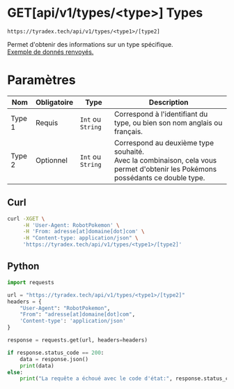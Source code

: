 <h1><span class="documentation_get">GET</span><span class="documentation_url">[api/v1/types/&lt;type&gt;]</span> Types</h1>

```text
https://tyradex.tech/api/v1/types/<type1>/[type2]
```

Permet d'obtenir des informations sur un type spécifique.<br>
[Exemple de donnés renvoyés.](https://tyradex.tech/api/v1/types/fire) 

# Paramètres
| Nom | Obligatoire | Type | Description |
|---|---|---|---|
| Type 1 | Requis | `Int` ou `String` | Correspond à l'identifiant du type, ou bien son nom anglais ou français. |
| Type 2 | Optionnel | `Int` ou `String` | Correspond au deuxième type souhaité. <br>Avec la combinaison, cela vous permet d'obtenir les Pokémons possédants ce double type. |

## Curl
```sh
curl -XGET \
     -H 'User-Agent: RobotPokemon' \
     -H 'From: adresse[at]domaine[dot]com' \
     -H "Content-type: application/json" \
     'https://tyradex.tech/api/v1/types/<type1>/[type2]'
```

## Python
```py
import requests

url = "https://tyradex.tech/api/v1/types/<type1>/[type2]"
headers = {
    "User-Agent": "RobotPokemon",
    "From": "adresse[at]domaine[dot]com",
    'Content-type': 'application/json'
}

response = requests.get(url, headers=headers)

if response.status_code == 200:
    data = response.json()
    print(data)
else:
    print("La requête a échoué avec le code d'état:", response.status_code)
```